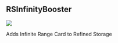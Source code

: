 ## RSInfinityBooster

![](https://img.hexeption.co.uk/vKVY)

Adds Infinite Range Card to Refined Storage


